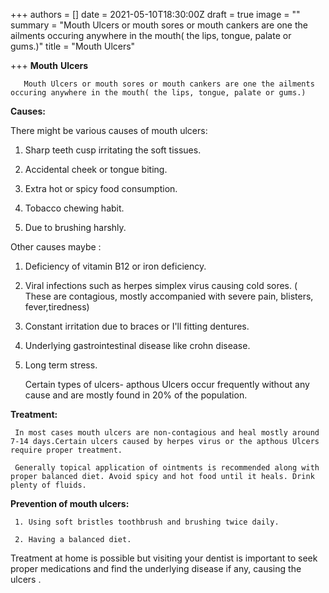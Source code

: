 +++
authors = []
date = 2021-05-10T18:30:00Z
draft = true
image = ""
summary = "Mouth Ulcers or mouth sores or mouth cankers are one the ailments occuring anywhere in the mouth( the lips, tongue, palate or gums.)"
title = "Mouth Ulcers"

+++
**Mouth** **Ulcers**

       Mouth Ulcers or mouth sores or mouth cankers are one the ailments occuring anywhere in the mouth( the lips, tongue, palate or gums.)

 **Causes:**

 There might be various causes of mouth ulcers:

 1. Sharp teeth cusp irritating the soft tissues.

 2. Accidental cheek or tongue biting.

 3. Extra hot or spicy food consumption.

 5. Tobacco chewing habit.

 6. Due to brushing harshly.

Other causes maybe :

 1. Deficiency of vitamin B12 or iron deficiency.

 2. Viral infections such as herpes simplex virus causing cold sores. ( These are contagious, mostly accompanied with severe pain, blisters, fever,tiredness)

 3. Constant irritation due to braces or I'll fitting dentures.

 4. Underlying gastrointestinal disease like crohn disease.

 5. Long term stress.

     Certain types of ulcers- apthous Ulcers occur frequently without any cause and are mostly found in 20% of the population.

**Treatment:** 

     In most cases mouth ulcers are non-contagious and heal mostly around 7-14 days.Certain ulcers caused by herpes virus or the apthous Ulcers require proper treatment.

     Generally topical application of ointments is recommended along with proper balanced diet. Avoid spicy and hot food until it heals. Drink plenty of fluids.

 **Prevention of mouth ulcers:**

     1. Using soft bristles toothbrush and brushing twice daily.

     2. Having a balanced diet.

Treatment at home is possible but visiting your dentist is important to seek proper medications and find the underlying disease if any, causing the ulcers .